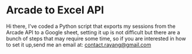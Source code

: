# Arcade to Excel API

Hi there, I've coded a Python script that exports my sessions from the Arcade API to a Google sheet, setting it up is not difficult but there are a bunch of steps that may require some time, so if you are interested in how to set it up,send me an email at: contact.rayang@gmail.com
